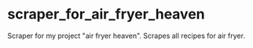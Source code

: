 # scraper_for_air_fryer_heaven
Scraper for my project "air fryer heaven". Scrapes all recipes for air fryer.
